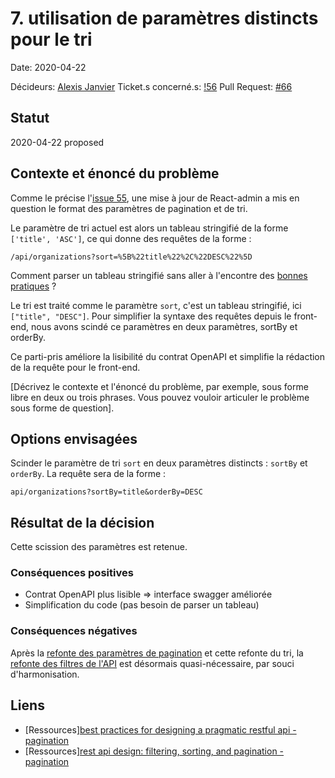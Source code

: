 # 7. utilisation de paramètres distincts pour le tri

Date: 2020-04-22

Décideurs: [Alexis Janvier](https://github.com/alexisjanvier)
Ticket.s concerné.s: [!56](https://github.com/CaenCamp/jobs-caen-camp/issues/56)
Pull Request: [#66](https://github.com/CaenCamp/jobs-caen-camp/pull/66)

## Statut

2020-04-22 proposed

## Contexte et énoncé du problème

Comme le précise l'[issue 55](https://github.com/CaenCamp/jobs-caen-camp/issues/55),
une mise à jour de React-admin a mis en question le format des paramètres
de pagination et de tri.

Le paramètre de tri actuel est alors un tableau stringifié de la forme `['title', 'ASC']`,
ce qui donne des requêtes de la forme :

```
/api/organizations?sort=%5B%22title%22%2C%22DESC%22%5D
```

Comment parser un tableau stringifié sans aller à l'encontre des
[bonnes pratiques](https://www.moesif.com/blog/technical/api-design/REST-API-Design-Filtering-Sorting-and-Pagination/) ?

Le tri est traité comme le paramètre `sort`, c'est un tableau stringifié,
ici `["title", "DESC"]`.
Pour simplifier la syntaxe des requêtes depuis le front-end, nous avons scindé ce paramètres en deux paramètres, sortBy et orderBy.

Ce parti-pris améliore la lisibilité du contrat OpenAPI et simplifie la rédaction de la requête pour le front-end.

[Décrivez le contexte et l'énoncé du problème, par exemple, sous forme libre en deux ou trois phrases. Vous pouvez vouloir articuler le problème sous forme de question].

## Options envisagées

Scinder le paramètre de tri `sort` en deux paramètres distincts : `sortBy` et `orderBy`.
La requête sera de la forme :

```
api/organizations?sortBy=title&orderBy=DESC
```

## Résultat de la décision

Cette scission des paramètres est retenue.

### Conséquences positives

-   Contrat OpenAPI plus lisible => interface swagger améliorée
-   Simplification du code (pas besoin de parser un tableau)

### Conséquences négatives

Après la [refonte des paramètres de pagination](https://github.com/CaenCamp/jobs-caen-camp/pull/62)
et cette refonte du tri, la
[refonte des filtres de l'API](https://github.com/CaenCamp/jobs-caen-camp/issues/57)
est désormais quasi-nécessaire, par souci d'harmonisation.

## Liens

-   [Ressources][best practices for designing a pragmatic restful api - pagination](https://www.vinaysahni.com/best-practices-for-a-pragmatic-restful-api#pagination)
-   [Ressources][rest api design: filtering, sorting, and pagination - pagination](https://www.moesif.com/blog/technical/api-design/REST-API-Design-Filtering-Sorting-and-Pagination/#pagination)
